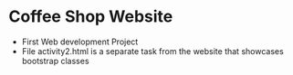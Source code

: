 # Coffee Shop Website
* First Web development Project
* File activity2.html is a separate task from the website that showcases bootstrap classes
